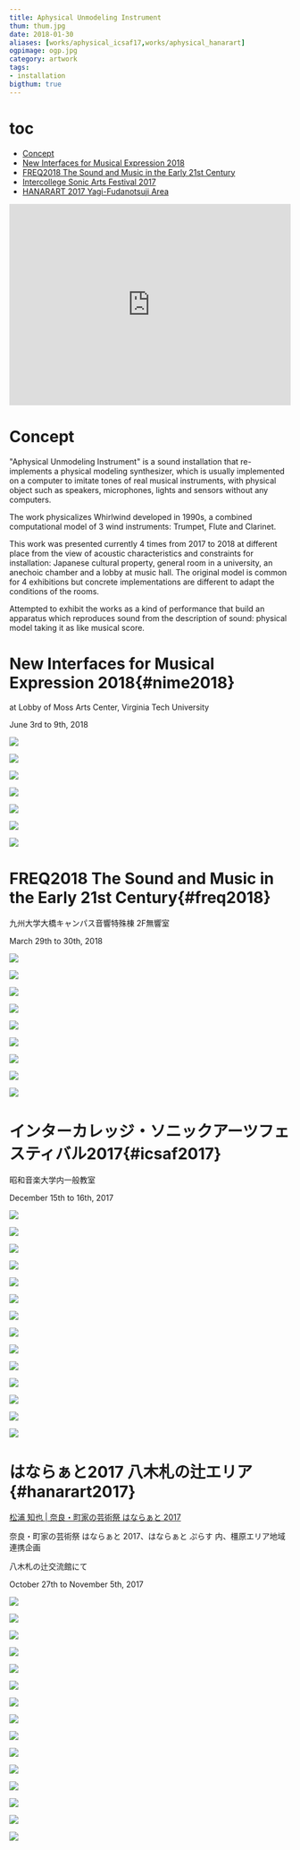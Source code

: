 ```yaml
---
title: Aphysical Unmodeling Instrument
thum: thum.jpg
date: 2018-01-30
aliases: [works/aphysical_icsaf17,works/aphysical_hanarart]
ogpimage: ogp.jpg
category: artwork
tags:
- installation
bigthum: true
---
```


# toc

- [Concept](#concept)
- [New Interfaces for Musical Expression 2018](#nime2018)
- [FREQ2018 The Sound and Music in the Early 21st Century](#freq2018)
- [Intercollege Sonic Arts Festival 2017](#icsaf2017)
- [HANARART 2017 Yagi-Fudanotsuji Area](#hanarart2017)

<iframe src="https://player.vimeo.com/video/253094723?color=ffffff" frameborder="0" webkitallowfullscreen mozallowfullscreen allowfullscreen style ="width:100%; min-height:360px; max-height:400px;"></iframe>

# Concept

"Aphysical Unmodeling Instrument" is a sound installation that re-implements a physical modeling synthesizer, which is usually implemented on a computer to imitate tones of real musical instruments, with physical object such as speakers, microphones, lights and sensors without any computers.

The work physicalizes Whirlwind developed in 1990s, a combined computational model of 3 wind instruments: Trumpet, Flute and Clarinet.

This work was presented currently 4 times from 2017 to 2018 at different place from the view of acoustic characteristics and constraints for installation: Japanese cultural property, general room in a university, an anechoic chamber and a lobby at music hall. The original model is common for 4 exhibitions but concrete implementations are different to adapt the conditions of the rooms.

Attempted to exhibit the works as a kind of performance that build an apparatus which reproduces sound from the description of sound: physical model taking it as like musical score.


# New Interfaces for Musical Expression 2018{#nime2018}

at Lobby of Moss Arts Center, Virginia Tech University

June 3rd to 9th, 2018

![](aui-nime2018-1.jpg)

![](aui-nime2018-2.jpg)

![](aui-nime2018-3.jpg)

![](aui-nime2018-4.jpg)

![](aui-nime2018-5.jpg)

![](aui-nime2018-6.jpg)

![](aui-nime2018-7.jpg)


# FREQ2018 The Sound and Music in the Early 21st Century{#freq2018}

九州大学大橋キャンパス音響特殊棟 2F無響室

March 29th to 30th, 2018

![](aui-freq2018-1.jpg)

![](aui-freq2018-2.jpg)

![](aui-freq2018-3.jpg)

![](aui-freq2018-4.jpg)

![](aui-freq2018-5.jpg)

![](aui-freq2018-6.jpg)

![](aui-freq2018-7.jpg)

![](aui-freq2018-8.jpg)

![](aui-freq2018-9.jpg)

# インターカレッジ・ソニックアーツフェスティバル2017{#icsaf2017}

昭和音楽大学内一般教室

December 15th to 16th, 2017

![](icsaf1.JPG)

![](icsaf2.JPG)

![](icsaf4.JPG)

![](icsaf5.JPG)

![](icsaf6.JPG)

![](icsaf7.JPG)

![](icsaf8.JPG)

![](icsaf9.JPG)

![](icsaf10.JPG)

![](icsaf11.JPG)

![](icsaf12.JPG)

![](icsaf13.JPG)

![](icsaf14.JPG)

![](icsaf15.JPG)

# はならぁと2017 八木札の辻エリア{#hanarart2017}

[松浦 知也 | 奈良・町家の芸術祭 はならぁと 2017](https://hanarart.jp/2017/archives/2185)

奈良・町家の芸術祭 はならぁと 2017、はならぁと ぷらす 内、橿原エリア地域連携企画

八木札の辻交流館にて

October 27th to November 5th, 2017

![](aui-hanarart2017-1.jpg)

![](aui-hanarart2017-2.jpg)

![](aui-hanarart2017-3.jpg)

![](aui-hanarart2017-4.jpg)

![](aui-hanarart2017-5.jpg)

![](aui-hanarart2017-6.jpg)

![](aui-hanarart2017-7.jpg)

![](aui-hanarart2017-8.jpg)

![](aui-hanarart2017-9.jpg)

![](aui-hanarart2017-10.jpg)

![](aui-hanarart2017-11.jpg)

![](aui-hanarart2017-12.jpg)

![](aui-hanarart2017-13.jpg)

![](aui-hanarart2017-14.jpg)

![](aui-hanarart2017-15.jpg)
